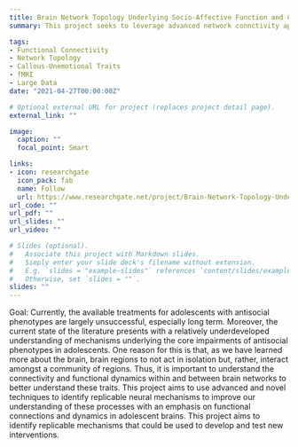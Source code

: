 ```yaml
---
title: Brain Network Topology Underlying Socio-Affective Function and Callous-Unemotional Trait
summary: This project seeks to leverage advanced network connctivity approaches that capture the complexity of brain dynamics in order to understand socio-affective functioning and callous-unemotional traits assocaition with the brain from adolescence into adulthood.

tags:
- Functional Connectivity
- Network Topology
- Callous-Unemotional Traits
- fMRI
- Large Data
date: "2021-04-27T00:00:00Z"

# Optional external URL for project (replaces project detail page).
external_link: ""

image:
  caption: ""
  focal_point: Smart

links:
- icon: researchgate
  icon_pack: fab
  name: Follow
  url: https://www.researchgate.net/project/Brain-Network-Topology-Underlying-Socio-Affective-Function-and-Callous-Unemotional-Traits
url_code: ""
url_pdf: ""
url_slides: ""
url_video: ""

# Slides (optional).
#   Associate this project with Markdown slides.
#   Simply enter your slide deck's filename without extension.
#   E.g. `slides = "example-slides"` references `content/slides/example-slides.md`.
#   Otherwise, set `slides = ""`.
slides: ""
---
```


Goal: Currently, the available treatments for adolescents with antisocial phenotypes are largely unsuccessful, especially long term. Moreover, the current state of the literature presents with a relatively underdeveloped understanding of mechanisms underlying the core impairments of antisocial phenotypes in adolescents. One reason for this is that, as we have learned more about the brain, brain regions to not act in isolation but, rather, interact amongst a community of regions. Thus, it is important to understand the connectivity and functional dynamics within and between brain networks to better understand these traits. This project aims to use advanced and novel techniques to identify replicable neural mechanisms to improve our understanding of these processes with an emphasis on functional connections and dynamics in adolescent brains. This project aims to identify replicable mechanisms that could be used to develop and test new interventions. 
